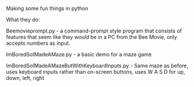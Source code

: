 Making some fun things in python

What they do:

Beemovieprompt.py - a command-prompt style program that consists of features that seem like they would be in a PC from the Bee Movie, only accepts numbers as input.

ImBoredSoIMadeAMaze.py - a basic demo for a maze game

ImBoredSoIMadeAMazeButWithKeyboardInputs.py - Same maze as before, uses keyboard inputs rather than on-screen buttons, uses W A S D for up, down, left, right
